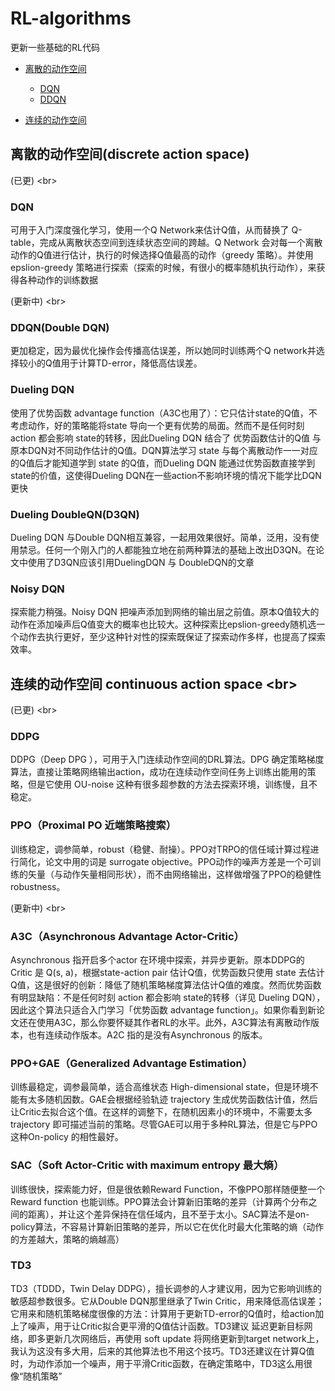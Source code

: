 # RL-algorithms
更新一些基础的RL代码
- [离散的动作空间](#离散的动作空间)
  - [DQN](#DQN)
  - [DDQN](#DDQN)

- [连续的动作空间](#连续的动作空间)


## 离散的动作空间(discrete action space)
(已更) \<br>
### DQN
可用于入门深度强化学习，使用一个Q Network来估计Q值，从而替换了 Q-table，完成从离散状态空间到连续状态空间的跨越。Q Network 会对每一个离散动作的Q值进行估计，执行的时候选择Q值最高的动作（greedy 策略）。并使用 epslion-greedy 策略进行探索（探索的时候，有很小的概率随机执行动作），来获得各种动作的训练数据

(更新中) \<br>
### DDQN(Double DQN)
更加稳定，因为最优化操作会传播高估误差，所以她同时训练两个Q network并选择较小的Q值用于计算TD-error，降低高估误差。

### Dueling DQN
使用了优势函数 advantage function（A3C也用了）：它只估计state的Q值，不考虑动作，好的策略能将state 导向一个更有优势的局面。然而不是任何时刻 action 都会影响 state的转移，因此Dueling DQN 结合了 优势函数估计的Q值 与 原本DQN对不同动作估计的Q值。DQN算法学习 state 与每个离散动作一一对应的Q值后才能知道学到 state 的Q值，而Dueling DQN 能通过优势函数直接学到state的价值，这使得Dueling DQN在一些action不影响环境的情况下能学比DQN更快

### Dueling DoubleQN(D3QN)
Dueling DQN 与Double DQN相互兼容，一起用效果很好。简单，泛用，没有使用禁忌。任何一个刚入门的人都能独立地在前两种算法的基础上改出D3QN。在论文中使用了D3QN应该引用DuelingDQN 与 DoubleDQN的文章

### Noisy DQN
探索能力稍强。Noisy DQN 把噪声添加到网络的输出层之前值。原本Q值较大的动作在添加噪声后Q值变大的概率也比较大。这种探索比epslion-greedy随机选一个动作去执行更好，至少这种针对性的探索既保证了探索动作多样，也提高了探索效率。

## 连续的动作空间 continuous action space \<br>
(已更) \<br>
### DDPG
DDPG（Deep DPG ），可用于入门连续动作空间的DRL算法。DPG 确定策略梯度算法，直接让策略网络输出action，成功在连续动作空间任务上训练出能用的策略，但是它使用 OU-noise 这种有很多超参数的方法去探索环境，训练慢，且不稳定。

### PPO（Proximal PO 近端策略搜索）
训练稳定，调参简单，robust（稳健、耐操）。PPO对TRPO的信任域计算过程进行简化，论文中用的词是 surrogate objective。PPO动作的噪声方差是一个可训练的矢量（与动作矢量相同形状），而不由网络输出，这样做增强了PPO的稳健性 robustness。

(更新中) \<br>
### A3C（Asynchronous Advantage Actor-Critic）
Asynchronous 指开启多个actor 在环境中探索，并异步更新。原本DDPG的Critic 是 Q(s, a)，根据state-action pair 估计Q值，优势函数只使用 state 去估计Q值，这是很好的创新：降低了随机策略梯度算法估计Q值的难度。然而优势函数有明显缺陷：不是任何时刻 action 都会影响 state的转移（详见 Dueling DQN），因此这个算法只适合入门学习「优势函数 advantage function」。如果你看到新论文还在使用A3C，那么你要怀疑其作者RL的水平。此外，A3C算法有离散动作版本，也有连续动作版本。A2C 指的是没有Asynchronous 的版本。

### PPO+GAE（Generalized Advantage Estimation）
训练最稳定，调参最简单，适合高维状态 High-dimensional state，但是环境不能有太多随机因数。GAE会根据经验轨迹 trajectory 生成优势函数估计值，然后让Critic去拟合这个值。在这样的调整下，在随机因素小的环境中，不需要太多 trajectory 即可描述当前的策略。尽管GAE可以用于多种RL算法，但是它与PPO这种On-policy 的相性最好。

### SAC（Soft Actor-Critic with maximum entropy 最大熵）
训练很快，探索能力好，但是很依赖Reward Function，不像PPO那样随便整一个Reward function 也能训练。PPO算法会计算新旧策略的差异（计算两个分布之间的距离），并让这个差异保持在信任域内，且不至于太小。SAC算法不是on-policy算法，不容易计算新旧策略的差异，所以它在优化时最大化策略的熵（动作的方差越大，策略的熵越高）

### TD3
TD3（TDDD，Twin Delay DDPG），擅长调参的人才建议用，因为它影响训练的敏感超参数很多。它从Double DQN那里继承了Twin Critic，用来降低高估误差；它用来和随机策略梯度很像的方法：计算用于更新TD-error的Q值时，给action加上了噪声，用于让Critic拟合更平滑的Q值估计函数。TD3建议 延迟更新目标网络，即多更新几次网络后，再使用 soft update 将网络更新到target network上，我认为这没有多大用，后来的其他算法也不用这个技巧。TD3还建议在计算Q值时，为动作添加一个噪声，用于平滑Critic函数，在确定策略中，TD3这么用很像“随机策略”

